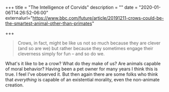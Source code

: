 +++
title = "The Intelligence of Corvids"
description = ""
date = "2020-01-06T14:26:52-06:00"
externalurl="https://www.bbc.com/future/article/20191211-crows-could-be-the-smartest-animal-other-than-primates"

+++
> Crows, in fact, might be like us not so much because they are clever (and so are we) but rather because they sometimes engage their cleverness simply for fun – and so do we.

What's it like to be a crow? What do they make of us? Are animals capable of moral behavior? Having been a pet owner for many years I think this is true. I feel I've observed it. But then again there are some folks who think that *everything* is capable of an existential morality, even the non-animate creation.
